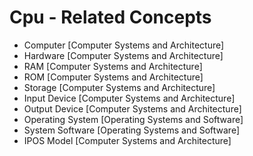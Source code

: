 # Cpu - Related Concepts

- Computer [Computer Systems and Architecture]
- Hardware [Computer Systems and Architecture]
- RAM [Computer Systems and Architecture]
- ROM [Computer Systems and Architecture]
- Storage [Computer Systems and Architecture]
- Input Device [Computer Systems and Architecture]
- Output Device [Computer Systems and Architecture]
- Operating System [Operating Systems and Software]
- System Software [Operating Systems and Software]
- IPOS Model [Computer Systems and Architecture]
